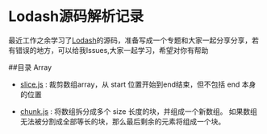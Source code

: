# Lodash源码解析记录

最近工作之余学习了[Lodash](https://github.com/lodash/lodash)的源码，准备写成一个专题和大家一起分享分享，若有错误的地方，可以给我Issues,大家一起学习，希望对你有帮助

##目录
Array

* [slice.js](https://github.com/JILL1231/readLodash/blob/master/Array/slice.js
) : 裁剪数组array，从 start 位置开始到end结束，但不包括 end 本身的位置

* [chunk.js](https://github.com/JILL1231/readLodash/blob/master/Array/chunk.js
) : 将数组拆分成多个 size 长度的块，并组成一个新数组。 如果数组无法被分割成全部等长的块，那么最后剩余的元素将组成一个块。